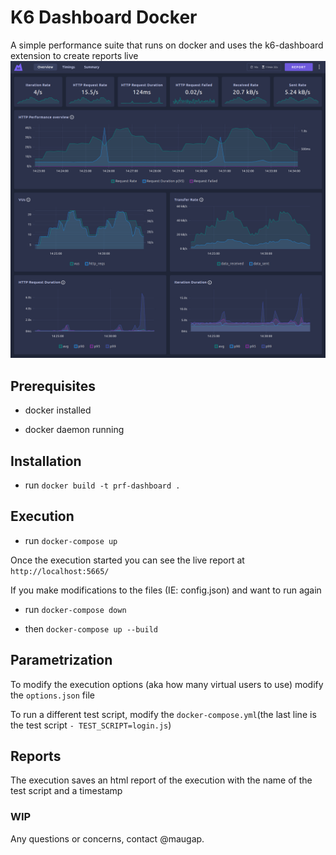 # K6 Dashboard Docker

A simple performance suite that runs on docker and uses the k6-dashboard extension to create reports live
![k6 dashboard overview dark](/k6-dashboard-overview-dark.png#gh-dark-mode-only)

## Prerequisites

- docker installed

- docker daemon running

## Installation

- run `docker build -t prf-dashboard .`

## Execution

- run `docker-compose up`

Once the execution started you can see the live report at
`http://localhost:5665/`

If you make modifications to the files (IE: config.json) and want to run again

- run `docker-compose down`

- then `docker-compose up --build`

## Parametrization

To modify the execution options (aka how many virtual users to use) modify the `options.json` file

To run a different test script, modify the `docker-compose.yml`(the last line is the test script `- TEST_SCRIPT=login.js`)

## Reports

The execution saves an html report of the execution with the name of the test script and a timestamp

### WIP

Any questions or concerns, contact @maugap.
